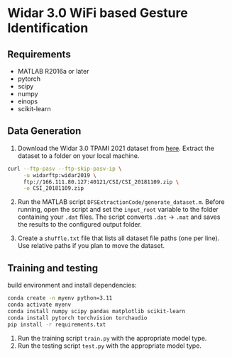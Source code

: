 # Widar 3.0 WiFi based Gesture Identification

## Requirements

- MATLAB R2016a or later
- pytorch
- scipy
- numpy
- einops
- scikit-learn

## Data Generation

1. Download the Widar 3.0 TPAMI 2021 dataset from [here](https://tns.thss.tsinghua.edu.cn/widar3.0/). Extract the dataset to a folder on your local machine.

```bash
curl --ftp-pasv --ftp-skip-pasv-ip \
     -u widarftp:widar2019 \
     ftp://166.111.80.127:40121/CSI/CSI_20181109.zip \
     -o CSI_20181109.zip
```

2. Run the MATLAB script `DFSExtractionCode/generate_dataset.m`. Before running, open the script and set the `input_root` variable to the folder containing your `.dat` files. The script converts `.dat` → `.mat` and saves the results to the configured output folder.

3. Create a `shuffle.txt` file that lists all dataset file paths (one per line). Use relative paths if you plan to move the dataset.

## Training and testing

build environment and install dependencies:

```bash
conda create -n myenv python=3.11
conda activate myenv
conda install numpy scipy pandas matplotlib scikit-learn
conda install pytorch torchvision torchaudio
pip install -r requirements.txt
```

1. Run the training script `train.py` with the appropriate model type.
2. Run the testing script `test.py` with the appropriate model type.
